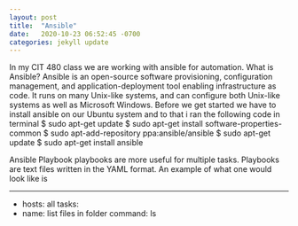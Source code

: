 ```yaml
---
layout: post
title:  "Ansible"
date:   2020-10-23 06:52:45 -0700
categories: jekyll update
---
```

In my CIT 480 class we are working with ansible for automation.
What is Ansible?
Ansible is an open-source software provisioning, configuration management, and application-deployment tool enabling infrastructure as code. It runs on many Unix-like systems, and can configure both Unix-like systems as well as Microsoft Windows. 
Before we get started we have to install ansible on our Ubuntu system and to that i ran the following code in terminal
$ sudo apt-get update
$ sudo apt-get install software-properties-common
$ sudo apt-add-repository ppa:ansible/ansible
$ sudo apt-get update
$ sudo apt-get install ansible

Ansible Playbook
playbooks are more useful for multiple tasks. Playbooks are text files written in the YAML format. An example of what one would look like is 

---
- hosts: all
tasks:
- name: list files in folder
command: ls
